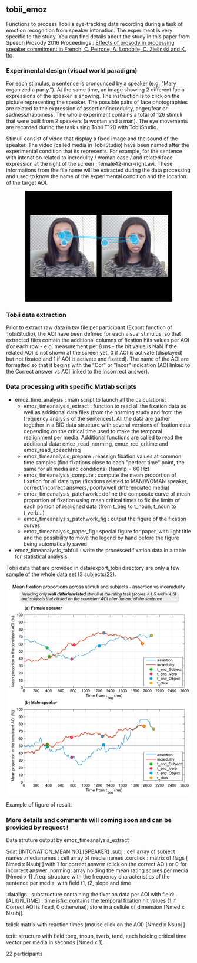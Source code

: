 ## tobii_emoz


Functions to process Tobii's eye-tracking data recording during a task of emotion recognition from speaker intonation. The experiment is very specific to the study. You can find details about the study in this paper from Speech Prosody 2016 Proceedings : [Effects of prosody in processing speaker commitment in French, C. Petrone, A. Lonobile, C. Zielinski and K. Ito](https://sites.google.com/site/sp2016enhancedproceedings/p524a).

### Experimental design (visual world paradigm) 
For each stimulus, a sentence is pronounced by a speaker (e.g. "Mary organized a party."). At the same time, an image showing 2 different facial expressions of the speaker is showing. The instruction is to click on the picture representing the speaker. The possible pairs of face photographies are related to the expression of assertion/incredulity, anger/fear or sadness/happiness. The whole experiment contains a total of 126 stimuli that were built from 2 speakers (a woman and a man). The eye movements are recorded during the task using Tobii T120 with TobiiStudio.


Stimuli consist of video that display a fixed image and the sound of the speaker. The video (called media in TobiiStudio) have been named after the experimental condition that its represents. For example, for the sentence with intonation related to incredulity / woman case / and related face expression at the right of the screen : female42-incr-right.avi. These informations from the file name will be extracted during the data processing and used to know the name of the experimental condition and the location of the target AOI.

<p align="center"> <img src="img/emoz_gazeplot_fem13stat_P23.jpg" width="400"> </p>

### Tobii data extraction
Prior to extract raw data in tsv file per participant (Export function of TobiiStudio), the AOI have been defined for each visual stimulus, so that extracted files contain the additional columns of fixation hits values per AOI  (for each row - e.g. measurement per 8 ms - the hit value is NaN if the related AOI is not shown at the screen yet, 0 if AOI is activate (displayed) but not fixated and 1 if AOI is activate and fixated).
The name of the AOI are formatted so that it begins with the "Cor" or "Incor" indication (AOI linked to the Correct answer vs AOI linked to the Incorrrect answer).


### Data processing with specific Matlab scripts
  
- emoz_time_analysis : main script to launch all the calculations:
	- emoz_timeanalysis_extract : function to read all the fixation data as well as additional data files (from the norming study and from the frequency analysis of the sentences). All the data are gather together in a BIG data structure with several versions of fixation data depending on the critical time used to make the temporal realignment per media. Additional functions are called to read the additional data: emoz_read_norming, emoz_red_critime and emoz_read_speechfreq
	- emoz_timeanalysis_prepare : reassign fixation values at common time samples (find fixations close to each "perfect time" point, the same for all media and conditions) (fsamlp = 60 Hz)
	- emoz_timeanalysis_compute : compute the mean proportion of fixation for all data type (fixations related to MAN/WOMAN speaker, correct/incorrect answers, poorly/well differenciated media)
	- emoz_timeanalysis_patchwork : define the composite curve of mean proportion of fixation using mean critical times to fix the limits of each portion of realigned data (from t_beg to t_noun, t_noun to t_verb...)
	- emoz_timeanalysis_patchwork_fig : output the figure of the fixation curves
	- emoz_timeanalysis_paper_fig : special figure for paper, with light title and the possibility to move the legend by hand before the figure being automatically saved
- emoz_timeanalysis_tabfull : write the processed fixation data in a table for statistical analysis

Tobii data that are provided in data/export_tobii directory are only a few sample of the whole data set (3 subjects/22).


<p align="center"> <img src="img/emoz_prop_assert_incr_goodmed.png" width="500"> </p>

Example of figure of result.



### More details and comments will coming soon and can be provided by request !

Data struture output by emoz_timeanalysis_extract

Sdat.[INTONATION_MEANING].[SPEAKER]
.subj : cell array of subject names
.medianames : cell array of media names
.corclick : matrix of flags [ Nmed x Nsubj ] with 1 for correct answer (click on the correct AOI) or 0 for incorrect answer
.norming: array holding the mean rating scores per media [Nmed x 1]
.freq: structure with the frequency characteristics of the sentence per media, with field t1, t2, slope and time


.datalign : substructure containing the fixation data per AOI with field:
		.[ALIGN_TIME] : 
time
isfix: contains the temporal fixation hit values (1 if Correct AOI is fixed, 0 otherwise), store in a cellule of dimension [Nmed x Nsubj].

tclick matrix with reaction times (mouse click on the AOI) [Nmed x Nsubj ]

tcrit: structure with field tbeg, tnoun, tverb, tend, each holding critical time vector per media in seconds [Nmed x 1].


22 participants





